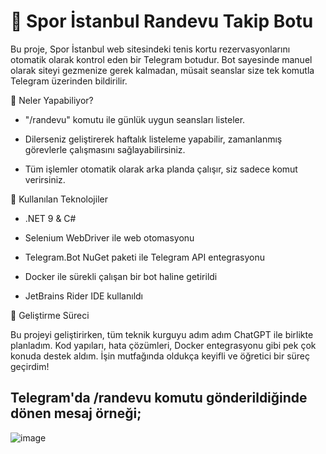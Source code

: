 # 🎾 Spor İstanbul Randevu Takip Botu

Bu proje, Spor İstanbul web sitesindeki tenis kortu rezervasyonlarını otomatik olarak kontrol eden bir Telegram botudur. Bot sayesinde manuel olarak siteyi gezmenize gerek kalmadan, müsait seanslar size tek komutla Telegram üzerinden bildirilir.

🚀 Neler Yapabiliyor?

* "/randevu" komutu ile günlük uygun seansları listeler.

* Dilerseniz geliştirerek haftalık listeleme yapabilir, zamanlanmış görevlerle çalışmasını sağlayabilirsiniz.

* Tüm işlemler otomatik olarak arka planda çalışır, siz sadece komut verirsiniz.

🔧 Kullanılan Teknolojiler

* .NET 9 & C#

* Selenium WebDriver ile web otomasyonu

* Telegram.Bot NuGet paketi ile Telegram API entegrasyonu

* Docker ile sürekli çalışan bir bot haline getirildi

* JetBrains Rider IDE kullanıldı

🤖 Geliştirme Süreci

Bu projeyi geliştirirken, tüm teknik kurguyu adım adım ChatGPT ile birlikte planladım.
Kod yapıları, hata çözümleri, Docker entegrasyonu gibi pek çok konuda destek aldım.
İşin mutfağında oldukça keyifli ve öğretici bir süreç geçirdim!


## Telegram'da /randevu komutu gönderildiğinde dönen mesaj örneği;

![image](https://github.com/user-attachments/assets/a45988b8-0709-4f83-8b28-3d07aec96dd4)
